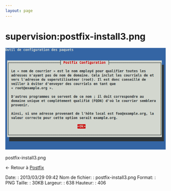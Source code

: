 ```yaml
---
layout: page
---
```


supervision:postfix-install3.png
================================

[![postfix-install3.png](../../assets/media/supervision/postfix-install3.png@cache=&w=638&h=406 "postfix-install3.png")](../../assets/media/supervision/postfix-install3.png@cache= "Afficher le fichier original")

postfix-install3.png

← Retour à [Postfix](../../infra/postfix.html "infra:postfix")

Date:
:   2013/03/29 09:42
Nom de fichier:
:   postfix-install3.png
Format:
:   PNG
Taille:
:   30KB
Largeur:
:   638
Hauteur:
:   406

